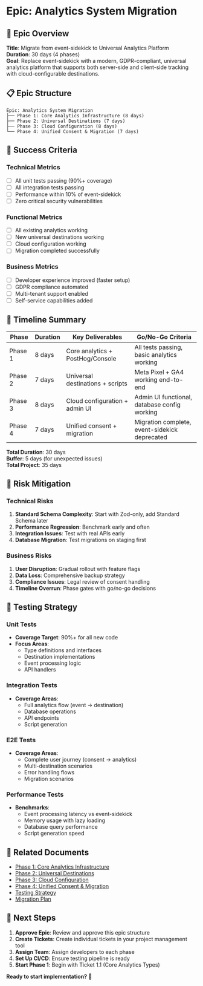 # Epic: Analytics System Migration

## 🎯 Epic Overview

**Title**: Migrate from event-sidekick to Universal Analytics Platform  
**Duration**: 30 days (4 phases)  
**Goal**: Replace event-sidekick with a modern, GDPR-compliant, universal analytics platform that supports both server-side and client-side tracking with cloud-configurable destinations.

## 📋 Epic Structure

```
Epic: Analytics System Migration
├── Phase 1: Core Analytics Infrastructure (8 days)
├── Phase 2: Universal Destinations (7 days)  
├── Phase 3: Cloud Configuration (8 days)
└── Phase 4: Unified Consent & Migration (7 days)
```

## 🎯 Success Criteria

### Technical Metrics
- [ ] All unit tests passing (90%+ coverage)
- [ ] All integration tests passing
- [ ] Performance within 10% of event-sidekick
- [ ] Zero critical security vulnerabilities

### Functional Metrics
- [ ] All existing analytics working
- [ ] New universal destinations working
- [ ] Cloud configuration working
- [ ] Migration completed successfully

### Business Metrics
- [ ] Developer experience improved (faster setup)
- [ ] GDPR compliance automated
- [ ] Multi-tenant support enabled
- [ ] Self-service capabilities added

## 📅 Timeline Summary

| Phase | Duration | Key Deliverables | Go/No-Go Criteria |
|-------|----------|------------------|-------------------|
| Phase 1 | 8 days | Core analytics + PostHog/Console | All tests passing, basic analytics working |
| Phase 2 | 7 days | Universal destinations + scripts | Meta Pixel + GA4 working end-to-end |
| Phase 3 | 8 days | Cloud configuration + admin UI | Admin UI functional, database config working |
| Phase 4 | 7 days | Unified consent + migration | Migration complete, event-sidekick deprecated |

**Total Duration**: 30 days  
**Buffer**: 5 days (for unexpected issues)  
**Total Project**: 35 days

## 🚨 Risk Mitigation

### Technical Risks
1. **Standard Schema Complexity**: Start with Zod-only, add Standard Schema later
2. **Performance Regression**: Benchmark early and often
3. **Integration Issues**: Test with real APIs early
4. **Database Migration**: Test migrations on staging first

### Business Risks
1. **User Disruption**: Gradual rollout with feature flags
2. **Data Loss**: Comprehensive backup strategy
3. **Compliance Issues**: Legal review of consent handling
4. **Timeline Overrun**: Phase gates with go/no-go decisions

## 🧪 Testing Strategy

### Unit Tests
- **Coverage Target**: 90%+ for all new code
- **Focus Areas**: 
  - Type definitions and interfaces
  - Destination implementations
  - Event processing logic
  - API handlers

### Integration Tests
- **Coverage Areas**:
  - Full analytics flow (event → destination)
  - Database operations
  - API endpoints
  - Script generation

### E2E Tests
- **Coverage Areas**:
  - Complete user journey (consent → analytics)
  - Multi-destination scenarios
  - Error handling flows
  - Migration scenarios

### Performance Tests
- **Benchmarks**:
  - Event processing latency vs event-sidekick
  - Memory usage with lazy loading
  - Database query performance
  - Script generation speed

## 📁 Related Documents

- [Phase 1: Core Analytics Infrastructure](./epic-phase-1-core-analytics.md)
- [Phase 2: Universal Destinations](./epic-phase-2-universal-destinations.md)
- [Phase 3: Cloud Configuration](./epic-phase-3-cloud-configuration.md)
- [Phase 4: Unified Consent & Migration](./epic-phase-4-unified-consent.md)
- [Testing Strategy](./epic-testing-strategy.md)
- [Migration Plan](./epic-migration-plan.md)

## 🎯 Next Steps

1. **Approve Epic**: Review and approve this epic structure
2. **Create Tickets**: Create individual tickets in your project management tool
3. **Assign Team**: Assign developers to each phase
4. **Set Up CI/CD**: Ensure testing pipeline is ready
5. **Start Phase 1**: Begin with Ticket 1.1 (Core Analytics Types)

**Ready to start implementation?** 🚀
